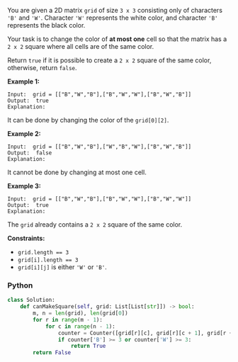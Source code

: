 You are given a 2D matrix  `grid`  of size  `3 x 3`  consisting only of characters  `'B'`  and  `'W'`. Character  `'W'`  represents the white color, and character  `'B'`  represents the black color.

Your task is to change the color of  **at most one**  cell  so that the matrix has a  `2 x 2`  square where all cells are of the same color.

Return  `true`  if it is possible to create a  `2 x 2`  square of the same color, otherwise, return  `false`.

**Example 1:**
```
Input:  grid = [["B","W","B"],["B","W","W"],["B","W","B"]]
Output:  true
Explanation:
```
It can be done by changing the color of the  `grid[0][2]`.

**Example 2:**
```
Input:  grid = [["B","W","B"],["W","B","W"],["B","W","B"]]
Output:  false
Explanation:
```

It cannot be done by changing at most one cell.

**Example 3:**
```
Input:  grid = [["B","W","B"],["B","W","W"],["B","W","W"]]
Output:  true
Explanation:
```

The  `grid`  already contains a  `2 x 2`  square of the same color.

**Constraints:**

-   `grid.length == 3`
-   `grid[i].length == 3`
-   `grid[i][j]`  is either  `'W'`  or  `'B'`.


### Python
```python
class Solution:
    def canMakeSquare(self, grid: List[List[str]]) -> bool:
        m, n = len(grid), len(grid[0])
        for r in range(m - 1):
            for c in range(n - 1):
                counter = Counter([grid[r][c], grid[r][c + 1], grid[r + 1][c], grid[r + 1][c + 1]])
                if counter['B'] >= 3 or counter['W'] >= 3:
                    return True
        return False
```